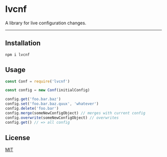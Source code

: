# lvcnf

A library for live configuration changes.

--------

## Installation

`npm i lvcnf`

## Usage

```javascript
const Conf = require('lvcnf')

const config = new Conf(initialConfig)

config.get('foo.bar.baz')
config.set('foo.bar.baz.quux', 'whatever')
config.delete('foo.bar')
config.merge(someNewConfigObject) // merges with current config
config.overwrite(someNewConfigObject) // overwrites
config.get() // => all config
```

## License

[MIT](./LICENSE.md)
